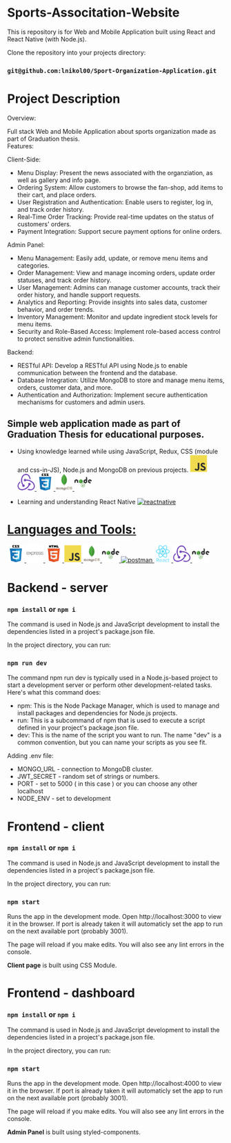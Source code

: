 # Sports-Associtation-Website

This is repository is for Web and Mobile Application built using React and React Native (with Node.js). <br/>

Clone the repository into your projects directory:

### `git@github.com:lnikol00/Sport-Organization-Application.git`

# Project Description

Overview:

Full stack Web and Mobile Application about sports organization made as part of Graduation thesis. <br/>
Features:

Client-Side:

* Menu Display: Present the news associated with the organziation, as well as gallery and info page.
* Ordering System: Allow customers to browse the fan-shop, add items to their cart, and place orders.
* User Registration and Authentication: Enable users to register, log in, and track order history.
* Real-Time Order Tracking: Provide real-time updates on the status of customers' orders.
* Payment Integration: Support secure payment options for online orders.

Admin Panel:

* Menu Management: Easily add, update, or remove menu items and categories.
* Order Management: View and manage incoming orders, update order statuses, and track order history.
* User Management: Admins can manage customer accounts, track their order history, and handle support requests.
* Analytics and Reporting: Provide insights into sales data, customer behavior, and order trends.
* Inventory Management: Monitor and update ingredient stock levels for menu items.
* Security and Role-Based Access: Implement role-based access control to protect sensitive admin functionalities.

Backend:

* RESTful API: Develop a RESTful API using Node.js to enable communication between the frontend and the database.
* Database Integration: Utilize MongoDB to store and manage menu items, orders, customer data, and more.
* Authentication and Authorization: Implement secure authentication mechanisms for customers and admin users.

## Simple web application made as part of Graduation Thesis for educational purposes.

* Using knowledge learned while using JavaScript, Redux, CSS (module and css-in-JS), Node.js and MongoDB on previous projects. <a href="https://developer.mozilla.org/en-US/docs/Web/JavaScript" target="_blank" rel="noreferrer"> <img src="https://raw.githubusercontent.com/devicons/devicon/master/icons/javascript/javascript-original.svg" alt="javascript" width="40" height="40"/> <a href="https://redux.js.org" target="_blank" rel="noreferrer"> <img src="https://raw.githubusercontent.com/devicons/devicon/master/icons/redux/redux-original.svg" alt="redux" width="40" height="40"/> </a>  <a href="https://www.w3schools.com/css/" target="_blank" rel="noreferrer"> <img src="https://raw.githubusercontent.com/devicons/devicon/master/icons/css3/css3-original-wordmark.svg" alt="css3" width="40" height="40"/> </a> <a href="https://www.mongodb.com/" target="_blank" rel="noreferrer"> <img src="https://raw.githubusercontent.com/devicons/devicon/master/icons/mongodb/mongodb-original-wordmark.svg" alt="mongodb" width="40" height="40"/> </a> <a href="https://nodejs.org" target="_blank" rel="noreferrer"> <img src="https://raw.githubusercontent.com/devicons/devicon/master/icons/nodejs/nodejs-original-wordmark.svg" alt="nodejs" width="40" height="40"/> </a>

* Learning and understanding React Native <a href="https://reactnative.dev/" target="_blank" rel="noreferrer"> <img src="https://reactnative.dev/img/header_logo.svg" alt="reactnative" width="40" height="40"/>

<h1 align="left">Languages and Tools:</h1>
<p align="left"> <a href="https://www.w3schools.com/css/" target="_blank" rel="noreferrer"> <img src="https://raw.githubusercontent.com/devicons/devicon/master/icons/css3/css3-original-wordmark.svg" alt="css3" width="40" height="40"/> </a> <a href="https://expressjs.com" target="_blank" rel="noreferrer"> <img src="https://raw.githubusercontent.com/devicons/devicon/master/icons/express/express-original-wordmark.svg" alt="express" width="40" height="40"/> </a> <a href="https://www.w3.org/html/" target="_blank" rel="noreferrer"> <img src="https://raw.githubusercontent.com/devicons/devicon/master/icons/html5/html5-original-wordmark.svg" alt="html5" width="40" height="40"/> </a> <a href="https://developer.mozilla.org/en-US/docs/Web/JavaScript" target="_blank" rel="noreferrer"> <img src="https://raw.githubusercontent.com/devicons/devicon/master/icons/javascript/javascript-original.svg" alt="javascript" width="40" height="40"/> </a> <a href="https://www.mongodb.com/" target="_blank" rel="noreferrer"> <img src="https://raw.githubusercontent.com/devicons/devicon/master/icons/mongodb/mongodb-original-wordmark.svg" alt="mongodb" width="40" height="40"/> </a> <a href="https://nodejs.org" target="_blank" rel="noreferrer"> <img src="https://raw.githubusercontent.com/devicons/devicon/master/icons/nodejs/nodejs-original-wordmark.svg" alt="nodejs" width="40" height="40"/> </a> <a href="https://postman.com" target="_blank" rel="noreferrer"> <img src="https://www.vectorlogo.zone/logos/getpostman/getpostman-icon.svg" alt="postman" width="40" height="40"/> </a> <a href="https://reactjs.org/" target="_blank" rel="noreferrer"> <img src="https://raw.githubusercontent.com/devicons/devicon/master/icons/react/react-original-wordmark.svg" alt="react" width="40" height="40"/> </a> <a href="https://redux.js.org" target="_blank" rel="noreferrer"> <img src="https://raw.githubusercontent.com/devicons/devicon/master/icons/redux/redux-original.svg" alt="redux" width="40" height="40"/> </a> <a href="https://nodejs.org" target="_blank" rel="noreferrer"> <img src="https://raw.githubusercontent.com/devicons/devicon/master/icons/nodejs/nodejs-original-wordmark.svg" alt="nodejs" width="40" height="40"/> </a> </p>

# Backend - server

### `npm install` or `npm i`

The command is used in Node.js and JavaScript development to install the dependencies listed in a project's package.json file.

In the project directory, you can run:

### `npm run dev`

The command npm run dev is typically used in a Node.js-based project to start a development server or perform other development-related tasks. Here's what this command does:

* npm: This is the Node Package Manager, which is used to manage and install packages and dependencies for Node.js projects.
* run: This is a subcommand of npm that is used to execute a script defined in your project's package.json file.
* dev: This is the name of the script you want to run. The name "dev" is a common convention, but you can name your scripts as you see fit.

Adding .env file: 

* MONGO_URL - connection to MongoDB cluster.
* JWT_SECRET - random set of strings or numbers.
* PORT - set to 5000 ( in this case ) or you can choose any other localhost
* NODE_ENV - set to development

# Frontend - client 

### `npm install` or `npm i`

The command is used in Node.js and JavaScript development to install the dependencies listed in a project's package.json file.

In the project directory, you can run:

### `npm start`
Runs the app in the development mode.
Open http://localhost:3000 to view it in the browser.
If port is already taken it will automaticly set the app to run on the next available port (probably 3001).

The page will reload if you make edits.
You will also see any lint errors in the console.

**Client page** is built using CSS Module.

# Frontend - dashboard 

### `npm install` or `npm i`

The command is used in Node.js and JavaScript development to install the dependencies listed in a project's package.json file.

In the project directory, you can run:

### `npm start`
Runs the app in the development mode.
Open http://localhost:4000 to view it in the browser. 
If port is already taken it will automaticly set the app to run on the next available port (probably 3001).

The page will reload if you make edits.
You will also see any lint errors in the console.

**Admin Panel** is built using styled-components.

